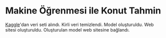 # Makine Öğrenmesi ile Konut Tahmin 
[Kaggle](https://www.kaggle.com/datasets/lovishbansal123/dataset-for-bengaluru-house-price-prediction)'dan veri seti alındı.
Kirli veri temizlendi.
Model oluşturuldu.
Web sitesi oluşturuldu.
Oluşturulan model web sitesine bağlandı.
